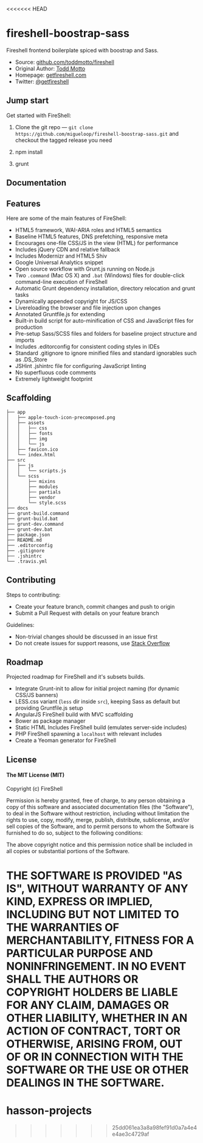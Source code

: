 <<<<<<< HEAD
 # fireshell-boostrap-sass
 
 Fireshell frontend boilerplate spiced with boostrap and Sass.
 
 * Source: [github.com/toddmotto/fireshell](http://github.com/toddmotto/fireshell)
 * Original Author: [Todd Motto](http://toddmotto.com)
 * Homepage: [getfireshell.com](http://getfireshell.com)
 * Twitter: [@getfireshell](http://twitter.com/getfireshell)
 
 ## Jump start
 
 Get started with FireShell:
 
 1. Clone the git repo — `git clone
    https://github.com/migueloop/fireshell-boostrap-sass.git` and checkout the tagged release you need
 
 2. npm install
 
 3. grunt
 ## Documentation
 
 ## Features
 
 Here are some of the main features of FireShell:
 
 * HTML5 framework, WAI-ARIA roles and HTML5 semantics
 * Baseline HTML5 features, DNS prefetching, responsive meta
 * Encourages one-file CSS/JS in the view (HTML) for performance
 * Includes jQuery CDN and relative fallback
 * Includes Modernizr and HTML5 Shiv
 * Google Universal Analytics snippet
 * Open source workflow with Grunt.js running on Node.js
 * Two `.command` (Mac OS X) and `.bat` (Windows) files for double-click command-line execution of FireShell
 * Automatic Grunt dependency installation, directory relocation and grunt tasks
 * Dynamically appended copyright for JS/CSS
 * Livereloading the browser and file injection upon changes
 * Annotated Gruntfile.js for extending
 * Built-in build script for auto-minification of CSS and JavaScript files for production
 * Pre-setup Sass/SCSS files and folders for baseline project structure and imports
 * Includes .editorconfig for consistent coding styles in IDEs
 * Standard .gitignore to ignore minified files and standard ignorables such as .DS_Store
 * JSHint .jshintrc file for configuring JavaScript linting
 * No superfluous code comments
 * Extremely lightweight footprint
 
 ## Scaffolding
 
 ````
 ├── app
 │   ├── apple-touch-icon-precomposed.png
 │   ├── assets
 │   │   ├── css
 │   │   ├── fonts
 │   │   ├── img
 │   │   └── js
 │   ├── favicon.ico
 │   └── index.html
 ├── src
 │   ├── js
 │   │   └── scripts.js
 │   └── scss
 │       ├── mixins
 │       ├── modules
 │       ├── partials
 │       ├── vendor
 │       └── style.scss
 ├── docs
 ├── grunt-build.command
 ├── grunt-build.bat
 ├── grunt-dev.command
 ├── grunt-dev.bat
 ├── package.json
 ├── README.md
 ├── .editorconfig
 ├── .gitignore
 ├── .jshintrc
 └── .travis.yml
 ````
 
 ## Contributing
 
 Steps to contributing:
 
 * Create your feature branch, commit changes and push to origin
 * Submit a Pull Request with details on your feature branch
 
 Guidelines:
 * Non-trivial changes should be discussed in an issue first
 * Do not create issues for support reasons, use [Stack Overflow](http://stackoverflow.com)
 
 
 ## Roadmap
 
 Projected roadmap for FireShell and it's subsets builds.
 
 * Integrate Grunt-init to allow for initial project naming (for dynamic CSS/JS banners)
 * LESS.css variant (`less` dir inside `src`), keeping Sass as default but providing Gruntfile.js setup
 * AngularJS FireShell build with MVC scaffolding
 * Bower as package manager
 * Static HTML Includes FireShell build (emulates server-side includes)
 * PHP FireShell spawning a `localhost` with relevant includes
 * Create a Yeoman generator for FireShell
 
 ## License
 
 #### The MIT License (MIT)
 
 Copyright (c) FireShell
 
 Permission is hereby granted, free of charge, to any person obtaining a copy of
 this software and associated documentation files (the "Software"), to deal in
 the Software without restriction, including without limitation the rights to
 use, copy, modify, merge, publish, distribute, sublicense, and/or sell copies
 of the Software, and to permit persons to whom the Software is furnished to do
 so, subject to the following conditions:
 
 The above copyright notice and this permission notice shall be included in all
 copies or substantial portions of the Software.
 
 THE SOFTWARE IS PROVIDED "AS IS", WITHOUT WARRANTY OF ANY KIND, EXPRESS OR
 IMPLIED, INCLUDING BUT NOT LIMITED TO THE WARRANTIES OF MERCHANTABILITY,
 FITNESS FOR A PARTICULAR PURPOSE AND NONINFRINGEMENT. IN NO EVENT SHALL THE
 AUTHORS OR COPYRIGHT HOLDERS BE LIABLE FOR ANY CLAIM, DAMAGES OR OTHER
 LIABILITY, WHETHER IN AN ACTION OF CONTRACT, TORT OR OTHERWISE, ARISING FROM,
 OUT OF OR IN CONNECTION WITH THE SOFTWARE OR THE USE OR OTHER DEALINGS IN THE
 SOFTWARE.
=======
# hasson-projects
>>>>>>> 25dd061ea3a8a98fef91d0a7a4e4e4ae3c4729af
